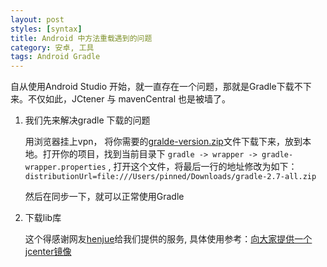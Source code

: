 ```yaml
---
layout: post
styles: [syntax]
title: Android 中方法重载遇到的问题
category: 安卓, 工具
tags: Android Gradle
---
```


自从使用Android Studio 开始，就一直存在一个问题，那就是Gradle下载不下来。不仅如此，JCtener 与 mavenCentral 也是被墙了。

1. 我们先来解决gradle 下载的问题

   用浏览器挂上vpn， 将你需要的[gralde-version.zip](https://services.gradle.org/distributions/gradle-2.8-all.zip)文件下载下来，放到本地。打开你的项目，找到当前目录下 `gradle -> wrapper -> gradle-wrapper.properties` , 打开这个文件，将最后一行的地址修改为如下：`distributionUrl=file:///Users/pinned/Downloads/gradle-2.7-all.zip`

   然后在同步一下，就可以正常使用Gradle


2. 下载lib库

   这个得感谢网友[henjue](http://www.j99.io/)给我们提供的服务, 具体使用参考：[向大家提供一个jcenter镜像
](http://www.j99.io/2015/06/19/%E5%90%91%E5%A4%A7%E5%AE%B6%E6%8F%90%E4%BE%9B%E4%B8%80%E4%B8%AAjcenter%E9%95%9C%E5%83%8F/)